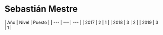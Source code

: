 <h1>Sebastián Mestre</h1>
| Año | Nivel | Puesto |
| --- | --- | --- |
| 2017 | 2 | 1 |
| 2018 | 3 | 2 |
| 2019 | 3 | 1 |
